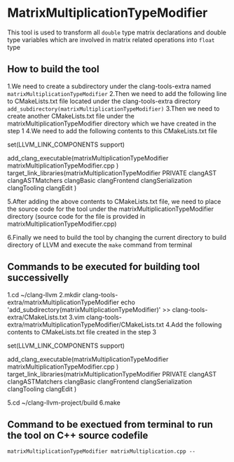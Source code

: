 # MatrixMultiplicationTypeModifier
This tool is used to transform all `double` type matrix declarations
and double type variables which are involved in matrix related operations
into `float` type

## How to build the tool 
1.We need to create a subdirectory under the clang-tools-extra named `matrixMultiplicationTypeModifier` 
2.Then we need to add the following line to CMakeLists.txt file located under the clang-tools-extra directory `add_subdirectory(matrixMultiplicationTypeModifier)` 
3.Then we need to create another CMakeLists.txt file under the matrixMultiplicationTypeModifier directory which we have created in the step 1
4.We need to add the following contents to this CMakeLists.txt file

set(LLVM_LINK_COMPONENTS support)

add_clang_executable(matrixMultiplicationTypeModifier
	matrixMultiplicationTypeModifier.cpp
  )
target_link_libraries(matrixMultiplicationTypeModifier
  PRIVATE
  clangAST
  clangASTMatchers
  clangBasic
  clangFrontend
  clangSerialization
  clangTooling
  clangEdit
  )

5.After adding the above contents to CMakeLists.txt file, we need to place the source code for the tool under the matrixMultiplicationTypeModifier directory (source code for the file is provided in matrixMultiplicationTypeModifier.cpp)

6.Finally we need to build the tool by changing the current directory to build directory of LLVM and execute the `make` command from terminal

## Commands to be executed for building tool successivelly
1.cd ~/clang-llvm
2.mkdir clang-tools-extra/matrixMultiplicationTypeModifier
echo 'add_subdirectory(matrixMultiplicationTypeModifier)' >> clang-tools-extra/CMakeLists.txt
3.vim clang-tools-extra/matrixMultiplicationTypeModifier/CMakeLists.txt
4.Add the following contents to CMakeLists.txt file created in the step 3

set(LLVM_LINK_COMPONENTS support)

add_clang_executable(matrixMultiplicationTypeModifier
	matrixMultiplicationTypeModifier.cpp
  )
target_link_libraries(matrixMultiplicationTypeModifier
  PRIVATE
  clangAST
  clangASTMatchers
  clangBasic
  clangFrontend
  clangSerialization
  clangTooling
  clangEdit
  )

5.cd ~/clang-llvm-project/build
6.make

## Command to be exectued from terminal to run the tool on C++ source codefile
`matrixMultiplicationTypeModifier matrixMultiplication.cpp --`
